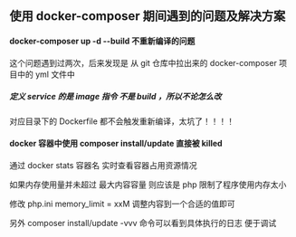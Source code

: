 ## 使用 docker-composer 期间遇到的问题及解决方案


#### docker-composer up -d --build 不重新编译的问题

这个问题遇到过两次，后来发现是 
从 git 仓库中拉出来的 docker-composer 项目中的 yml 文件中

##### 定义 service 的是 image 指令 不是 build ，所以不论怎么改

对应目录下的 Dockerfile 都不会触发重新编译，太坑了！！！！

#### docker 容器中使用 composer install/update 直接被 killed

通过 docker stats 容器名 实时查看容器占用资源情况

如果内存使用量并未超过 最大内容容量  则应该是 php 限制了程序使用内存太小

修改 php.ini memory_limit = xxM 调整内容到一个合适的值即可

另外 composer install/update -vvv 命令可以看到具体执行的日志 便于调试
